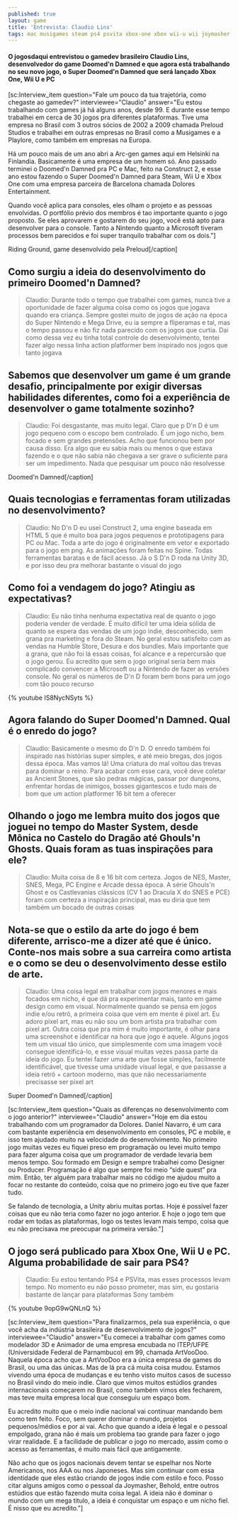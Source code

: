 ```yaml
---
published: true
layout: game
title: 'Entrevista: Claudio Lins'
tags: mac musigames steam ps4 psvita xbox-one xbox wii-u wii joymasher humble-store desura entrevista preloud-studios playlore arc-gen
---
```

#### O jogosdaqui entrevistou o gamedev brasileiro Claudio Lins, desenvolvedor do game Doomed'n Damned e que agora está trabalhando no seu novo jogo, o Super Doomed'n Damned que será lançado Xbox One, Wii U e PC

[sc:Interview_item question="Fale um pouco da tua trajetória, como chegaste ao gamedev?" interviewee="Claudio" answer="Eu estou trabalhando com games já há alguns anos, desde 99. E durante esse tempo trabalhei em cerca de 30 jogos pra diferentes plataformas. Tive uma empresa no Brasil com 3 outros sócios de 2002 a 2009 chamada Preloud Studios e trabalhei em outras empresas no Brasil como a Musigames e a Playlore, como também em empresas na Europa.

Há um pouco mais de um ano abri a Arc-gen games aqui em Helsinki na Finlandia. Basicamente é uma empresa de um homem só. Ano passado terminei o Doomed'n Damned pra PC e Mac, feito na Construct 2, e esse ano estou fazendo o Super Doomed'n Damned para Steam, Wii U e Xbox One com uma empresa parceira de Barcelona chamada Dolores Entertainment.

Quando você aplica para consoles, eles olham o projeto e as pessoas envolvidas. O portfólio prévio dos membros é tao importante quanto o jogo proposto. Se eles aprovarem e gostarem do seu jogo, você está apto para desenvolver para o console. Tanto a Nintendo quanto a Microsoft tiveram processos bem parecidos e foi super tranquilo trabalhar com os dois."]


 Riding Ground, game desenvolvido pela Preloud[/caption]

## Como surgiu a ideia do desenvolvimento do primeiro Doomed'n Damned?
> Claudio: Durante todo o tempo que trabalhei com games, nunca tive a oportunidade de fazer alguma coisa como os jogos que jogava quando era criança. Sempre gostei muito de jogos de ação na época do Super Nintendo e Mega Drive, eu ia sempre a fliperamas e tal, mas o tempo passou e não fiz nada parecido com os jogos que curtia. Dai como dessa vez eu tinha total controle do desenvolvimento, tentei fazer algo nessa linha action platformer bem inspirado nos jogos que tanto jogava

## Sabemos que desenvolver um game é um grande desafio, principalmente por exigir diversas habilidades diferentes, como foi a experiência de desenvolver o game totalmente sozinho?
> Claudio: Foi desgastante, mas muito legal. Claro que p D'n D é um jogo pequeno com o escopo bem controlado. É um jogo nicho, bem focado e sem grandes pretensões. Acho que funcionou bem por causa disso. Era algo que eu sabia mais ou menos o que estava fazendo e o que não sabia não chegava a ser grave o suficiente para ser um impedimento. Nada que pesquisar um pouco não resolvesse


 Doomed'n Damned[/caption]

## Quais tecnologias e ferramentas foram utilizadas no desenvolvimento?
> Claudio: No D'n D eu usei Construct 2, uma engine baseada em HTML 5 que é muito boa para jogos pequenos e prototipagens para PC ou Mac. Toda a arte do jogo é originalmente em vetor e exportado para o jogo em png. As animações foram feitas no Spine. Todas ferramentas baratas e de fácil acesso. Já o S D'n D roda na Unity 3D, e por isso deu pra melhorar bastante o visual do jogo

## Como foi a vendagem do jogo? Atingiu as expectativas?
> Claudio: Eu não tinha nenhuma expectativa real de quanto o jogo poderia vender de verdade. É muito difícil ter uma ideia sólida de quanto se espera das vendas de um jogo indie, desconhecido, sem grana pra marketing e fora do Steam. No geral estou satisfeito com as vendas na Humble Store, Desura e dos bundles. Mais importante que a grana, que não foi lá essas coisas, foi alcance e a repercursão que o jogo gerou. Eu acredito que sem o jogo original seria bem mais complicado convencer a Microsoft ou a Nintendo de fazer as versões console. No geral os números de D'n D foram bem bons para um jogo com tão pouco recurso

{% youtube IS8NycNSyts %}

## Agora falando do Super Doomed'n Damned. Qual é o enredo do jogo?
> Claudio: Basicamente o mesmo do D'n D. O enredo também foi inspirado nas histórias super simples, e até meio bregas, dos jogos dessa época. Mas vamos lá! Uma criatura do mal voltou das trevas para dominar o reino. Para acabar com esse cara, você deve coletar as Ancient Stones, que são pedras mágicas, passar por dungeons, enfrentar hordas de inimigos, bosses gigantescos e tudo mais de bom que um action platformer 16 bit tem a oferecer

## Olhando o jogo me lembra muito dos jogos que joguei no tempo do Master System, desde Mônica no Castelo do Dragão até Ghouls'n Ghosts. Quais foram as tuas inspirações para ele?
> Claudio: Muita coisa de 8 e 16 bit com certeza. Jogos de NES, Master, SNES, Mega, PC Engine e Arcade dessa época. A série Ghouls'n Ghost e os Castlevanias clássicos (CV 1 ao Dracula X do SNES e PCE) foram com certeza a inspiração principal, mas eu diria que tem também um bocado de outras coisas

## Nota-se que o estilo da arte do jogo é bem diferente, arrisco-me a dizer até que é único. Conte-nos mais sobre a sua carreira como artista e o como se deu o desenvolvimento desse estilo de arte.
> Claudio: Uma coisa legal em trabalhar com jogos menores e mais focados em nicho, é que dá pra experimentar mais, tanto em game design como em visual. Normalmente quando se pensa em jogos indie e/ou retrô, a primeira coisa que vem em mente é pixel art. Eu adoro pixel art, mas eu não sou um bom artista pra trabalhar com pixel art. Outra coisa que pra mim é muito importante, é olhar para uma screenshot e identificar na hora que jogo é aquele. Alguns jogos tem um visual tão único, que simplesmente com uma imagem você consegue identificá-lo, e esse visual muitas vezes passa parte da ideia do jogo. Eu tentei fazer uma arte que fosse simples, facilmente identificável, que tivesse uma unidade visual legal, e que passasse a ideia retrô + cartoon moderno, mas que não necessariamente precisasse ser pixel art


 Super Doomed'n Damned[/caption]

[sc:Interview_item question="Quais as diferenças no desenvolvimento com o jogo anterior?" interviewee="Claudio" answer="Hoje em dia estou trabalhando com um programador da Dolores. Daniel Navarro, é um cara com bastante experiência em desenvolvimento em consoles, PC e mobile, e isso tem ajudado muito na velocidade do desenvolvimento. No primeiro jogo muitas vezes eu fiquei preso em programação ou levei muito tempo para fazer alguma coisa que um programador de verdade levaria bem menos tempo. Sou formado em Design e sempre trabalhei como Designer ou Producer. Programação é algo que sempre foi meio “side quest” pra mim. Então, ter alguém para trabalhar mais no código me ajudou muito a focar no restante do conteúdo, coisa que no primeiro jogo eu tive que fazer tudo.

Se falando de tecnologia, a Unity abriu muitas portas. Hoje é possível fazer coisas que eu não teria como fazer no jogo anterior. E hoje o jogo tem que rodar em todas as plataformas, logo os testes levam mais tempo, coisa que eu não precisava me preocupar na primeira versão."]

## O jogo será publicado para Xbox One, Wii U e PC. Alguma probabilidade de sair para PS4?
> Claudio: Eu estou tentando PS4 e PSVita, mas esses processos levam tempo. No momento eu não posso prometer, mas sim, eu gostaria bastante de lançar para plataformas Sony também

{% youtube 9opG9wQNLnQ %}

[sc:Interview_item question="Para finalizarmos, pela sua experiência, o que você acha da indústria brasileira de desenvolvimento de jogos?" interviewee="Claudio" answer="Eu comecei a trabalhar com games como modelador 3D e Animador de uma empresa encubada no ITEP/UFPE (Universidade Federal de Parnambuco) em 99, chamada ArtVooDoo. Naquela época acho que a ArtVooDoo era a única empresa de games do Brasil, ou uma das únicas. Mas de lá pra cá muita coisa mudou. Estamos vivendo uma época de mudanças e eu tenho visto muitos casos de sucesso no Brasil vindo do meio indie. Claro que vimos muitos estúdios grandes internacionais começarem no Brasil, como também vimos eles fecharem, mas teve muita empresa local que conseguiu um espaço bom.

Eu acredito muito que o meio indie nacional vai continuar mandando bem como tem feito. Foco, sem querer dominar o mundo, projetos pequenos/médios e por ai vai. Acho que quando a ideia é legal e o pessoal empolgado, grana não é mais um problema tao grande para fazer o jogo virar realidade. E a facilidade de publicar o jogo no mercado, assim como o acesso as ferramentas, é muito mais fácil que antigamente.

Não acho que os jogos nacionais devem tentar se espelhar nos Norte Americanos, nos AAA ou nos Japoneses. Mas sim continuar com essa identidade que eles estão criando de jogos indie com estilo e foco. Posso citar alguns amigos como o pessoal da Joymasher, Behold, entre outros estúdios que estão fazendo muita coisa legal. A ideia não é dominar o mundo com um mega titulo, a ideia é conquistar um espaço e um nicho fiel. É nisso que eu acredito."]
